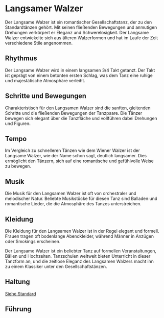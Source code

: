 
# Langsamer Walzer

Der Langsame Walzer ist ein romantischer Gesellschaftstanz, der zu den Standardtänzen gehört. Mit seinen fließenden Bewegungen und anmutigen Drehungen verkörpert er Eleganz und Schwerelosigkeit. Der Langsame Walzer entwickelte sich aus älteren Walzerformen und hat im Laufe der Zeit verschiedene Stile angenommen.

## Rhythmus

Der Langsame Walzer wird in einem langsamen 3/4 Takt getanzt. Der Takt ist geprägt von einem betonten ersten Schlag, was dem Tanz eine ruhige und majestätische Atmosphäre verleiht.

## Schritte und Bewegungen

Charakteristisch für den Langsamen Walzer sind die sanften, gleitenden Schritte und die fließenden Bewegungen der Tanzpaare. Die Tänzer bewegen sich elegant über die Tanzfläche und vollführen dabei Drehungen und Figuren.

## Tempo

Im Vergleich zu schnelleren Tänzen wie dem Wiener Walzer ist der Langsame Walzer, wie der Name schon sagt, deutlich langsamer. Dies ermöglicht den Tänzern, sich auf eine romantische und gefühlvolle Weise zu bewegen.

## Musik

Die Musik für den Langsamen Walzer ist oft von orchestraler und melodischer Natur. Beliebte Musikstücke für diesen Tanz sind Balladen und romantische Lieder, die die Atmosphäre des Tanzes unterstreichen.

## Kleidung

Die Kleidung für den Langsamen Walzer ist in der Regel elegant und formell. Frauen tragen oft bodenlange Abendkleider, während Männer in Anzügen oder Smokings erscheinen.

Der Langsame Walzer ist ein beliebter Tanz auf formellen Veranstaltungen, Bällen und Hochzeiten. Tanzschulen weltweit bieten Unterricht in dieser Tanzform an, und die zeitlose Eleganz des Langsamen Walzers macht ihn zu einem Klassiker unter den Gesellschaftstänzen.

## Haltung

[Siehe Standard](../index.md#haltung)

## Führung
